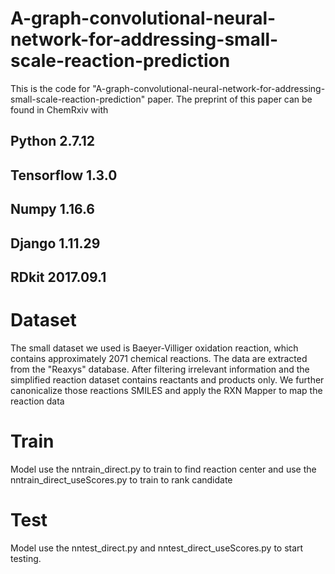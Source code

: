 # A-graph-convolutional-neural-network-for-addressing-small-scale-reaction-prediction
This is the code for "A-graph-convolutional-neural-network-for-addressing-small-scale-reaction-prediction" paper.
The preprint of this paper can be found in ChemRxiv with 
## Python 2.7.12
## Tensorflow 1.3.0
## Numpy 1.16.6
## Django 1.11.29
## RDkit 2017.09.1
# Dataset
The small dataset we used is Baeyer-Villiger oxidation reaction, which contains approximately 2071 chemical reactions. The data are extracted from the "Reaxys" database. After filtering irrelevant information and the simplified reaction dataset contains reactants and products only. We further canonicalize those reactions SMILES and apply the RXN Mapper to map the reaction data
# Train
Model use the nntrain_direct.py to train to find reaction center and use the nntrain_direct_useScores.py to train to rank candidate
# Test
Model use the nntest_direct.py and nntest_direct_useScores.py to start testing. 
